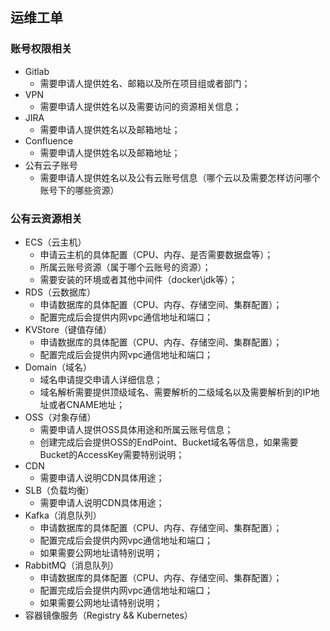 ## 运维工单

### 账号权限相关
- Gitlab
  - 需要申请人提供姓名、邮箱以及所在项目组或者部门；
- VPN
  - 需要申请人提供姓名以及需要访问的资源相关信息；
- JIRA
  - 需要申请人提供姓名以及邮箱地址；
- Confluence
  - 需要申请人提供姓名以及邮箱地址；
- 公有云子账号
  - 需要申请人提供姓名以及公有云账号信息（哪个云以及需要怎样访问哪个账号下的哪些资源）

### 公有云资源相关
- ECS（云主机）
  - 申请云主机的具体配置（CPU、内存、是否需要数据盘等）；
  - 所属云账号资源（属于哪个云账号的资源）；
  - 需要安装的环境或者其他中间件（docker\jdk等）；
- RDS（云数据库）
  - 申请数据库的具体配置（CPU、内存、存储空间、集群配置）；
  - 配置完成后会提供内网vpc通信地址和端口；
- KVStore（键值存储）
  - 申请数据库的具体配置（CPU、内存、存储空间、集群配置）；
  - 配置完成后会提供内网vpc通信地址和端口；
- Domain（域名）
  - 域名申请提交申请人详细信息；
  - 域名解析需要提供顶级域名、需要解析的二级域名以及需要解析到的IP地址或者CNAME地址；
- OSS（对象存储）
  - 需要申请人提供OSS具体用途和所属云账号信息；
  - 创建完成后会提供OSS的EndPoint、Bucket域名等信息，如果需要Bucket的AccessKey需要特别说明；
- CDN
  - 需要申请人说明CDN具体用途；
- SLB（负载均衡）
  - 需要申请人说明CDN具体用途；
- Kafka（消息队列）
  - 申请数据库的具体配置（CPU、内存、存储空间、集群配置）；
  - 配置完成后会提供内网vpc通信地址和端口；
  - 如果需要公网地址请特别说明；
- RabbitMQ（消息队列）
  - 申请数据库的具体配置（CPU、内存、存储空间、集群配置）；
  - 配置完成后会提供内网vpc通信地址和端口； 
  - 如果需要公网地址请特别说明；
- 容器镜像服务（Registry && Kubernetes）



